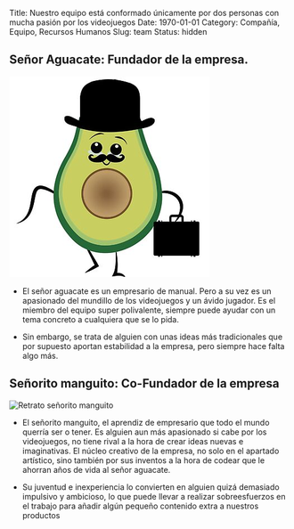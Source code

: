 Title: Nuestro equipo está conformado únicamente por dos personas con mucha pasión por los videojuegos
Date: 1970-01-01
Category: Compañía, Equipo, Recursos Humanos
Slug: team
Status: hidden

## Señor Aguacate: Fundador de la empresa.

![Retrato señor aguacate](./images/aguacate.jpg)

- El señor aguacate es un empresario de manual. Pero a su vez es un apasionado del mundillo de los videojuegos y un ávido jugador. Es el miembro del equipo super polivalente, siempre puede ayudar con un tema concreto a cualquiera que se lo pida.

- Sin embargo, se trata de alguien con unas ideas más tradicionales que por supuesto aportan estabilidad a la empresa, pero siempre hace falta algo más.

## Señorito manguito: Co-Fundador de la empresa

![Retrato señorito manguito](./images/manguito.avif)

- El señorito manguito, el aprendiz de empresario que todo el mundo querría ser o tener. Es alguien aun más apasionado si cabe por los videojuegos, no tiene rival a la hora de crear ideas nuevas e imaginativas. El núcleo creativo de la empresa, no solo en el apartado artístico, sino también por sus inventos a la hora de codear que le ahorran años de vida al señor aguacate.

- Su juventud e inexperiencia lo convierten en alguien quizá demasiado impulsivo y ambicioso, lo que puede llevar a realizar sobreesfuerzos en el trabajo para añadir algún pequeño contenido extra a nuestros productos
